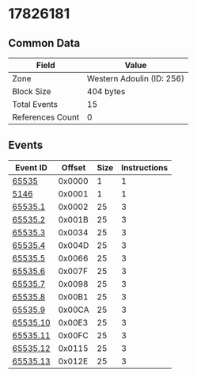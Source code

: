 # 17826181

## Common Data

| Field            | Value                     |
|------------------|---------------------------|
| Zone             | Western Adoulin (ID: 256) |
| Block Size       | 404 bytes                 |
| Total Events     | 15                        |
| References Count | 0                         |

## Events

| Event ID                  | Offset   |   Size |   Instructions |
|---------------------------|----------|--------|----------------|
| [65535](./65535.md)       | 0x0000   |      1 |              1 |
| [5146](./5146.md)         | 0x0001   |      1 |              1 |
| [65535.1](./65535.1.md)   | 0x0002   |     25 |              3 |
| [65535.2](./65535.2.md)   | 0x001B   |     25 |              3 |
| [65535.3](./65535.3.md)   | 0x0034   |     25 |              3 |
| [65535.4](./65535.4.md)   | 0x004D   |     25 |              3 |
| [65535.5](./65535.5.md)   | 0x0066   |     25 |              3 |
| [65535.6](./65535.6.md)   | 0x007F   |     25 |              3 |
| [65535.7](./65535.7.md)   | 0x0098   |     25 |              3 |
| [65535.8](./65535.8.md)   | 0x00B1   |     25 |              3 |
| [65535.9](./65535.9.md)   | 0x00CA   |     25 |              3 |
| [65535.10](./65535.10.md) | 0x00E3   |     25 |              3 |
| [65535.11](./65535.11.md) | 0x00FC   |     25 |              3 |
| [65535.12](./65535.12.md) | 0x0115   |     25 |              3 |
| [65535.13](./65535.13.md) | 0x012E   |     25 |              3 |
